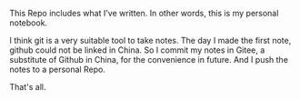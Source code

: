 This Repo includes what I've written. In other words, this is my personal notebook.

I think git is a very suitable tool to take notes. The day I made the first note, github could not be linked in China. So I commit my notes in Gitee, a substitute of Github in China, for the convenience  in future. And I push the notes to a personal Repo.

That's all.

